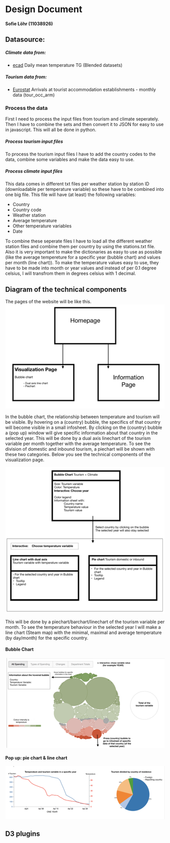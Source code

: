# Design Document
#### Sofie Löhr (11038926)


## Datasource:
##### Climate data from: 
+ [ecad](https://www.ecad.eu/dailydata/predefinedseries.php#)
Daily mean temperature TG (Blended datasets)

##### Tourism data from:
+ [Eurostat](https://ec.europa.eu/eurostat/web/tourism/data/database)
Arrivals at tourist accommodation establishments - monthly data (tour_occ_arm)

### Process the data
First I need to process the input files from tourism and climate seperately. Then I have to combine the sets and then convert it to JSON for easy to use in javascript. This will all be done in python.

##### Process tourism input files
To process the tourism input files I have to add the country codes to the data, combine some variables and make the data easy to use.

##### Process climate input files
This data comes in different txt files per weather station by station ID (downloadable per temperature variable) so these have to be combined into one big file. This file will have (at least) the following variables:
+ Country
+ Country code
+ Weather station
+ Average temperature
+ Other temperature variables
+ Date

To combine these seperate files I have to load all the different weather station files and combine them per country by using the stations.txt file. Also it is very important to make the dictionaries as easy to use as possible (like the average tempereture for a specific year (bubble chart) and values per month (line chart)). To make the temperature values easy to use, they have to be made into month or year values and instead of per 0.1 degree celsius, I will transfrom them in degrees celsius with 1 decimal.

## Diagram of the technical components
The pages of the website will be like this.
![pages](doc/Home_Viz_Info_page.png)

In the bubble chart, the relationship between temperature and tourism will be visible. By hovering on a (country) bubble, the specifics of that country will become visible in a small infosheet. By clicking on the (country) bubble a (pop up) window will give specific information about that country in the selected year. This will be done by a dual axis linechart of the tourism variable per month together with the average temperature. To see the division of domestic and inbound tourism, a piechart will be shown with these two categories. Below you see the technical components of the visualization page.

![components](doc/technical_components.png)

This will be done by a piechart/barchart/linechart of the tourism variable per month. To see the temperature behaviour in the selected year I will make a line chart (Steam map) with the minimal, maximal and average temperature (by day/month) for the specific country.

#### Bubble Chart
![bubble](doc/bubble_chart_example.png)

#### Pop up: pie chart & line chart
![popup](doc/pop_up_window.png)


## D3 plugins
